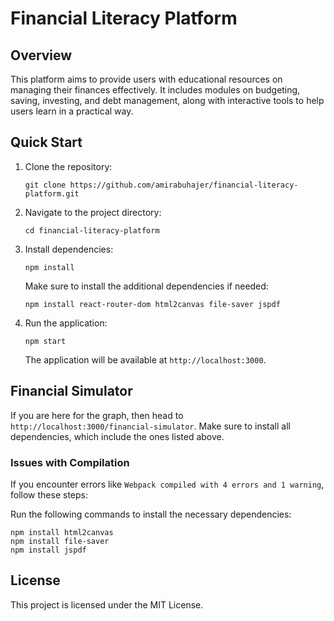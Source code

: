 # Financial Literacy Platform

## Overview

This platform aims to provide users with educational resources on managing their finances effectively. It includes modules on budgeting, saving, investing, and debt management, along with interactive tools to help users learn in a practical way.

## Quick Start

1. Clone the repository:
   ```
   git clone https://github.com/amirabuhajer/financial-literacy-platform.git
   ```

2. Navigate to the project directory:
   ```
   cd financial-literacy-platform
   ```

3. Install dependencies:
   ```
   npm install
   ```
   Make sure to install the additional dependencies if needed:
   ```
   npm install react-router-dom html2canvas file-saver jspdf
   ```

4. Run the application:
   ```
   npm start
   ```

   The application will be available at `http://localhost:3000`.

## Financial Simulator

If you are here for the graph, then head to `http://localhost:3000/financial-simulator`. Make sure to install all dependencies, which include the ones listed above.

### Issues with Compilation

If you encounter errors like `Webpack compiled with 4 errors and 1 warning`, follow these steps:

Run the following commands to install the necessary dependencies:
   ```
   npm install html2canvas
   npm install file-saver
   npm install jspdf
   ```
## License

This project is licensed under the MIT License.

